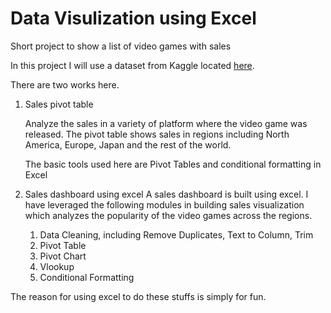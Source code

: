 # Data Visulization using Excel
Short project to show a list of video games with sales

In this project I will use a dataset from Kaggle located [here](https://www.kaggle.com/datasets/gregorut/videogamesales). 

There are two works here. 

1. Sales pivot table

    Analyze the sales in a variety of platform where the video game was released. The pivot table shows sales in regions including North America, Europe, Japan and the rest of the world.  

    The basic tools used here are Pivot Tables and conditional formatting in Excel
 
2. Sales dashboard using excel
    A sales dashboard is built using excel. I have leveraged the following modules in building sales 
    visualization which analyzes the popularity of the video games across the regions. 
    1. Data Cleaning, including Remove Duplicates, Text to Column, Trim
    2. Pivot Table
    3. Pivot Chart
    4. Vlookup
    5. Conditional Formatting 

The reason for using excel to do these stuffs is simply for fun.
